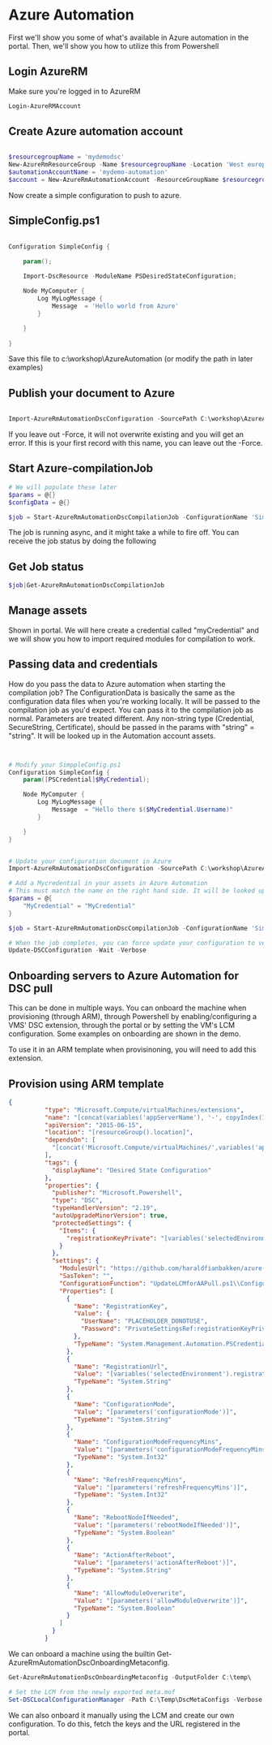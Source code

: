 # Azure Automation
First we'll show you some of what's available in Azure automation in the portal. 
Then, we'll show you how to utilize this from Powershell

## Login AzureRM
Make sure you're logged in to AzureRM
```powershell
Login-AzureRMAccount 
```
## Create Azure automation account
```powershell

$resourcegroupName = 'mydemodsc'
New-AzureRmResourceGroup -Name $resourcegroupName -Location 'West europe'
$automationAccountName = 'mydemo-automation'
$account = New-AzureRmAutomationAccount -ResourceGroupName $resourcegroupName -Name $automationAccountName -Location 'West europe' -Plan Free 

```

Now create a simple configuration to push to azure.

## SimpleConfig.ps1

```powershell

Configuration SimpleConfig {

    param();
    
    Import-DscResource -ModuleName PSDesiredStateConfiguration;

    Node MyComputer {
        Log MyLogMessage {            
            Message  = 'Hello world from Azure'
        }

    }
    
}
```

Save this file to c:\workshop\AzureAutomation (or modify the path in later examples)


## Publish your document to Azure
```powershell

Import-AzureRmAutomationDscConfiguration -SourcePath C:\workshop\AzureAutomation\SimpleConfig.ps1 -ResourceGroupName $resourcegroupName -AutomationAccountName $automationAccountName -Published -Force

```

If you leave out -Force, it will not overwrite existing and you will get an error. If this is your first record with this name, you can leave out the -Force.


## Start Azure-compilationJob


```powershell
# We will populate these later
$params = @{}
$configData = @{}

$job = Start-AzureRmAutomationDscCompilationJob -ConfigurationName 'SimpleConfig' -Parameters $params -ConfigurationData $configData -ResourceGroupName $resourcegroupName -AutomationAccountName $automationAccountName;

```
The job is running async, and it might take a while to fire off. You can receive the job status by doing the following

## Get Job status
```powershell
$job|Get-AzureRmAutomationDscCompilationJob
```

## Manage assets
Shown in portal. We will here create a credential called "myCredential" and we will show you how to import required modules for compilation to work.

## Passing data and credentials

How do you pass the data to Azure automation when starting the compilation job? The ConfigurationData is basically the same as the configuration data files when you're working locally. It will be passed to the compilation job as you'd expect. 
You can pass it to the compilation job as normal. Parameters are treated different. Any non-string type (Credential, SecureString, Certificate), should be passed in the params with "string" = "string". It will be looked up in the Automation account assets.


```powershell


# Modify your SimppleConfig.ps1
Configuration SimpleConfig {
    param([PSCredential]$MyCredential);

    Node MyComputer {
        Log MyLogMessage {            
            Message  = "Hello there $($MyCredential.Username)"
        }

    }
}


# Update your configuration document in Azure
Import-AzureRmAutomationDscConfiguration -SourcePath C:\workshop\AzureAutomation\SimpleConfig.ps1 -ResourceGroupName $resourcegroupName -AutomationAccountName $automationAccountName -Published -Force

# Add a Mycredential in your assets in Azure Automation
# This must match the name on the right hand side. It will be looked up and passed as param to the compilation job.
$params = @{
    "MyCredential" = "MyCredential"
}

$job = Start-AzureRmAutomationDscCompilationJob -ConfigurationName 'SimpleConfig' -Parameters $params -ConfigurationData $configData -ResourceGroupName $resourcegroupName -AutomationAccountName $automationAccountName;

# When the job completes, you can force update your configuration to verify your changes.
Update-DSCConfiguration -Wait -Verbose

```



## Onboarding servers to Azure Automation for DSC pull

This can be done in multiple ways. You can onboard the machine when provisioning (through ARM), through Powershell by enabling/configuring a VMS' DSC extension, through the portal or by setting the VM's LCM configuration.
Some examples on onboarding are shown in the demo. 

 
To use it in an ARM template when provisinoning, you will need to add this extension.

## Provision using ARM template
```json
{
          "type": "Microsoft.Compute/virtualMachines/extensions",
          "name": "[concat(variables('appServerName'), '-', copyIndex(1),'/Microsoft.Powershell.DSC')]",
          "apiVersion": "2015-06-15",
          "location": "[resourceGroup().location]",
          "dependsOn": [
            "[concat('Microsoft.Compute/virtualMachines/',variables('appServerName'),'-',copyIndex(1))]"
          ],
          "tags": {
            "displayName": "Desired State Configuration"            
          },
          "properties": {
            "publisher": "Microsoft.Powershell",
            "type": "DSC",
            "typeHandlerVersion": "2.19",
            "autoUpgradeMinorVersion": true,
            "protectedSettings": {
              "Items": {
                "registrationKeyPrivate": "[variables('selectedEnvironment').registrationKey]"
              }
            },
            "settings": {
              "ModulesUrl": "https://github.com/haraldfianbakken/azure-quickstart-templates/raw/master/201-vmss-automation-dsc/UpdateLCMforAAPull.zip",
              "SasToken": "",
              "ConfigurationFunction": "UpdateLCMforAAPull.ps1\\ConfigureLCMforAAPull",
              "Properties": [
                {
                  "Name": "RegistrationKey",
                  "Value": {
                    "UserName": "PLACEHOLDER_DONOTUSE",
                    "Password": "PrivateSettingsRef:registrationKeyPrivate"
                  },
                  "TypeName": "System.Management.Automation.PSCredential"
                },
                {
                  "Name": "RegistrationUrl",
                  "Value": "[variables('selectedEnvironment').registrationUrl]",
                  "TypeName": "System.String"
                },
                {
                  "Name": "ConfigurationMode",
                  "Value": "[parameters('configurationMode')]",
                  "TypeName": "System.String"
                },
                {
                  "Name": "ConfigurationModeFrequencyMins",
                  "Value": "[parameters('configurationModeFrequencyMins')]",
                  "TypeName": "System.Int32"
                },
                {
                  "Name": "RefreshFrequencyMins",
                  "Value": "[parameters('refreshFrequencyMins')]",
                  "TypeName": "System.Int32"
                },
                {
                  "Name": "RebootNodeIfNeeded",
                  "Value": "[parameters('rebootNodeIfNeeded')]",
                  "TypeName": "System.Boolean"
                },
                {
                  "Name": "ActionAfterReboot",
                  "Value": "[parameters('actionAfterReboot')]",
                  "TypeName": "System.String"
                },
                {
                  "Name": "AllowModuleOverwrite",
                  "Value": "[parameters('allowModuleOverwrite')]",
                  "TypeName": "System.Boolean"
                }
              ]
            }
          }
```

We can onboard a machine using the builtin Get-AzureRmAutomationDscOnboardingMetaconfig. 

```powershell
Get-AzureRmAutomationDscOnboardingMetaconfig -OutputFolder C:\temp\

# Set the LCM from the newly exported meta.mof
Set-DSCLocalConfigurationManager -Path C:\Temp\DscMetaConfigs -Verbose
```

We can also onboard it manually using the LCM and create our own configuration. 
To do this, fetch the keys and the URL registered in the portal.